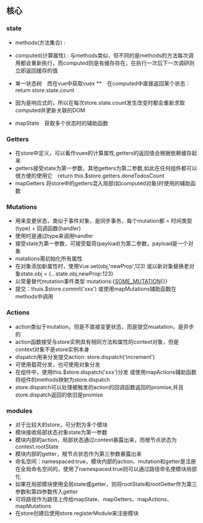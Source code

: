 ## 核心

### state
* methods(方法集合) :
* computed(计算属性) : 与methods类似，但不同的是methods的方法每次调用都会重新执行，而computed则是有缓存存在，在执行一次后下一次调研则立即返回缓存的值

* 单一状态树　而在vue中获取vuex
  **　在computed中直接返回某个状态： return store.state.count
* 因为是响应式的，所以在每次store.state.count发生改变时都会重新求取computed并更新关联的DOM
* mapState　获取多个状态时的辅助函数

### Getters
* 在store中定义，可以看作vuex的计算属性,getters的返回值会根据依赖缓存起来
* getters接受state为第一参数，其他getters为第二参数,如此在任何组件都可以很方便的使用它　return this.$store.getters.doneTodosCount
* mapGetters 将store中的getters混入局部(如computed对象)时使用的辅助函数

### Mutations 
* 用来变更状态，类似于事件对象，是同步事务，每个mutation都 = 时间类型(type) + 回调函数(handler)　
* 使用时是通过type来调用handler
* 接受state为第一参数，可接受载荷(payload)为第二参数，payload是一个对象
* matations需初始化所有属性
* 在对象添加新属性时，使用Vue.set(obj,'newProp',123)
  或以新对象替换老对象state.obj = {...state.obj,newProp:123}
* 以常量替代mutation事件类型 mutations:{[SOME_MUTATION](state){}}
* 提交：thuis.$store.commit('xxx')
或使用mapMutations辅助函数在methods中调用

### Actions 
* action类似于mutation，但是不直接变更状态，而是提交muatation，是异步的
* action函数接受与store实例具有相同方法和属性的context对象，但是context对象不是store实例本身
* dispatch用来分发提交action: store.dispatch('increment')
* 可使用载荷分发，也可使用对象分发
* 在组件中，使用this.$store.dispatch('xxx')分发
或使用mapActions辅助函数将组件的methods映射为store.dispatch
* store.dispatch可以处理被触发的action的回调函数返回的promise,并且store.dispatch返回的依旧是promise

### modules
* 对于比较大的store，可分割为多个模块
* 模块接收局部状态对象state为第一参数
* 模块内部的action，局部状态通过context暴露出来，而根节点状态为context.rootState
* 模块内部的getter，根节点状态作为第三参数暴露出来
* 命名空间：namespaced:true，模块内部的action、mutation和getter是注册在全局命名空间的，使用了namespaced:true则可以通过路径命名使模块局部化
* 如果在局部模块使用全局state或getter，则将rootState和rootGetter作为第三参数和第四参数传入getter
* 可将路径作为路径上传给mapState、mapGetters、mapActions、mapMutations
* 在store创建后使用store.registerModule来注册模块

